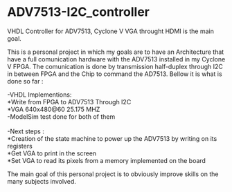 # ADV7513-I2C_controller
VHDL Controller for ADV7513, Cyclone V VGA throught HDMI is the main goal.<br/>

This is a personal project in which my goals are to have an Architecture that have a full comunication hardware with the ADV7513 installed in my Cyclone V FPGA.
The comunication is done by transmission half-duplex through I2C in between FPGA and the Chip to command the AD7513. Bellow it is what is done so far :<br/>

-VHDL Implementions:<br/>
 *Write from FPGA to ADV7513 Through I2C<br/>
 *VGA 640x480@60 25.175 MHZ<br/>
-ModelSim test done for both of them<br/>
<br/>
-Next steps :<br/>
 *Creation of the state machine to power up the ADV7513 by writing on its registers<br/>
 *Get VGA to print in the screen<br/>
 *Set VGA to read its pixels from a memory implemented on the board<br/>
 
 The main goal of this personal project is to obviously improve skills on the many subjects involved.<br/>
 
